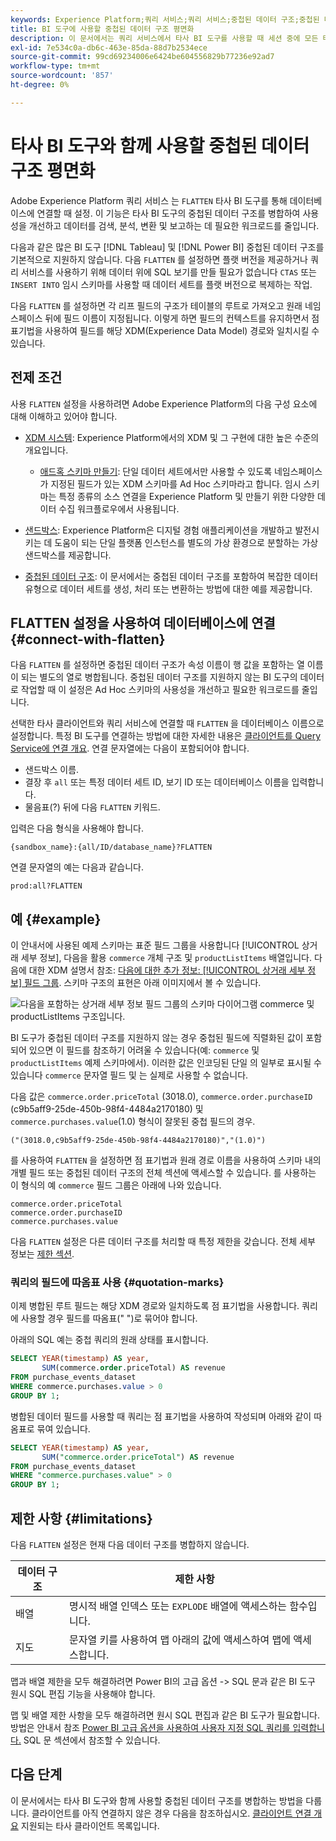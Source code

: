 ```yaml
---
keywords: Experience Platform;쿼리 서비스;쿼리 서비스;중첩된 데이터 구조;중첩된 데이터;병합;중첩된 데이터 병합;
title: BI 도구에 사용할 중첩된 데이터 구조 평면화
description: 이 문서에서는 쿼리 서비스에서 타사 BI 도구를 사용할 때 세션 중에 모든 테이블 및 뷰에 대한 XDM 스키마를 병합하는 방법을 설명합니다.
exl-id: 7e534c0a-db6c-463e-85da-88d7b2534ece
source-git-commit: 99cd69234006e6424be604556829b77236e92ad7
workflow-type: tm+mt
source-wordcount: '857'
ht-degree: 0%

---
```


# 타사 BI 도구와 함께 사용할 중첩된 데이터 구조 평면화

Adobe Experience Platform 쿼리 서비스 는 `FLATTEN` 타사 BI 도구를 통해 데이터베이스에 연결할 때 설정. 이 기능은 타사 BI 도구의 중첩된 데이터 구조를 병합하여 사용성을 개선하고 데이터를 검색, 분석, 변환 및 보고하는 데 필요한 워크로드를 줄입니다.

다음과 같은 많은 BI 도구 [!DNL Tableau] 및 [!DNL Power BI] 중첩된 데이터 구조를 기본적으로 지원하지 않습니다. 다음 `FLATTEN` 를 설정하면 플랫 버전을 제공하거나 쿼리 서비스를 사용하기 위해 데이터 위에 SQL 보기를 만들 필요가 없습니다 `CTAS` 또는 `INSERT INTO` 임시 스키마를 사용할 때 데이터 세트를 플랫 버전으로 복제하는 작업.

다음 `FLATTEN` 를 설정하면 각 리프 필드의 구조가 테이블의 루트로 가져오고 원래 네임스페이스 뒤에 필드 이름이 지정됩니다. 이렇게 하면 필드의 컨텍스트를 유지하면서 점 표기법을 사용하여 필드를 해당 XDM(Experience Data Model) 경로와 일치시킬 수 있습니다.

## 전제 조건

사용 `FLATTEN` 설정을 사용하려면 Adobe Experience Platform의 다음 구성 요소에 대해 이해하고 있어야 합니다.

* [XDM 시스템](../../xdm/home.md): Experience Platform에서의 XDM 및 그 구현에 대한 높은 수준의 개요입니다.

   * [애드혹 스키마 만들기](../../xdm/tutorials/ad-hoc.md): 단일 데이터 세트에서만 사용할 수 있도록 네임스페이스가 지정된 필드가 있는 XDM 스키마를 Ad Hoc 스키마라고 합니다. 임시 스키마는 특정 종류의 소스 연결을 Experience Platform 및 만들기 위한 다양한 데이터 수집 워크플로우에서 사용됩니다.

* [샌드박스](../../sandboxes/home.md): Experience Platform은 디지털 경험 애플리케이션을 개발하고 발전시키는 데 도움이 되는 단일 플랫폼 인스턴스를 별도의 가상 환경으로 분할하는 가상 샌드박스를 제공합니다.

* [중첩된 데이터 구조](./nested-data-structures.md): 이 문서에서는 중첩된 데이터 구조를 포함하여 복잡한 데이터 유형으로 데이터 세트를 생성, 처리 또는 변환하는 방법에 대한 예를 제공합니다.

## FLATTEN 설정을 사용하여 데이터베이스에 연결 {#connect-with-flatten}

다음 `FLATTEN` 를 설정하면 중첩된 데이터 구조가 속성 이름이 행 값을 포함하는 열 이름이 되는 별도의 열로 병합됩니다. 중첩된 데이터 구조를 지원하지 않는 BI 도구의 데이터로 작업할 때 이 설정은 Ad Hoc 스키마의 사용성을 개선하고 필요한 워크로드를 줄입니다.

선택한 타사 클라이언트와 쿼리 서비스에 연결할 때 `FLATTEN` 을 데이터베이스 이름으로 설정합니다. 특정 BI 도구를 연결하는 방법에 대한 자세한 내용은 [클라이언트를 Query Service에 연결 개요](../clients/overview.md). 연결 문자열에는 다음이 포함되어야 합니다.

* 샌드박스 이름.
* 결장 후 `all` 또는 특정 데이터 세트 ID, 보기 ID 또는 데이터베이스 이름을 입력합니다.
* 물음표(?) 뒤에 다음 `FLATTEN` 키워드.

입력은 다음 형식을 사용해야 합니다.

```terminal
{sandbox_name}:{all/ID/database_name}?FLATTEN
```

연결 문자열의 예는 다음과 같습니다.

```terminal
prod:all?FLATTEN
```

## 예 {#example}

이 안내서에 사용된 예제 스키마는 표준 필드 그룹을 사용합니다 [!UICONTROL 상거래 세부 정보], 다음을 활용 `commerce` 개체 구조 및 `productListItems` 배열입니다. 다음에 대한 XDM 설명서 참조: [다음에 대한 추가 정보: [!UICONTROL 상거래 세부 정보] 필드 그룹](../../xdm/field-groups/event/commerce-details.md). 스키마 구조의 표현은 아래 이미지에서 볼 수 있습니다.

![다음을 포함하는 상거래 세부 정보 필드 그룹의 스키마 다이어그램 `commerce` 및 `productListItems` 구조입니다.](../images/essential-concepts/commerce-details.png)

BI 도구가 중첩된 데이터 구조를 지원하지 않는 경우 중첩된 필드에 직렬화된 값이 포함되어 있으면 이 필드를 참조하기 어려울 수 있습니다(예: `commerce` 및 `productListItems` 예제 스키마에서). 이러한 값은 인코딩된 단일 의 일부로 표시될 수 있습니다 `commerce` 문자열 필드 및 는 실제로 사용할 수 없습니다.

다음 값은 `commerce.order.priceTotal` (3018.0), `commerce.order.purchaseID` (c9b5aff9-25de-450b-98f4-4484a2170180) 및 `commerce.purchases.value`(1.0) 형식이 잘못된 중첩 필드의 경우.

```terminal
("(3018.0,c9b5aff9-25de-450b-98f4-4484a2170180)","(1.0)")
```

를 사용하여 `FLATTEN` 을 설정하면 점 표기법과 원래 경로 이름을 사용하여 스키마 내의 개별 필드 또는 중첩된 데이터 구조의 전체 섹션에 액세스할 수 있습니다. 를 사용하는 이 형식의 예 `commerce` 필드 그룹은 아래에 나와 있습니다.

```terminal
commerce.order.priceTotal
commerce.order.purchaseID
commerce.purchases.value
```

다음 `FLATTEN` 설정은 다른 데이터 구조를 처리할 때 특정 제한을 갖습니다. 전체 세부 정보는 [제한 섹션](#limitations).

### 쿼리의 필드에 따옴표 사용 {#quotation-marks}

이제 병합된 루트 필드는 해당 XDM 경로와 일치하도록 점 표기법을 사용합니다. 쿼리에 사용할 경우 필드를 따옴표(&quot; &quot;)로 묶어야 합니다.

아래의 SQL 예는 중첩 쿼리의 원래 상태를 표시합니다.

```sql
SELECT YEAR(timestamp) AS year,
       SUM(commerce.order.priceTotal) AS revenue
FROM purchase_events_dataset
WHERE commerce.purchases.value > 0
GROUP BY 1;
```

병합된 데이터 필드를 사용할 때 쿼리는 점 표기법을 사용하여 작성되며 아래와 같이 따옴표로 묶여 있습니다.

```sql
SELECT YEAR(timestamp) AS year,
       SUM("commerce.order.priceTotal") AS revenue
FROM purchase_events_dataset
WHERE "commerce.purchases.value" > 0
GROUP BY 1;
```

## 제한 사항 {#limitations}

다음 `FLATTEN` 설정은 현재 다음 데이터 구조를 병합하지 않습니다.

| 데이터 구조 | 제한 사항 |
|---|---|
| 배열 | 명시적 배열 인덱스 또는 `EXPLODE` 배열에 액세스하는 함수입니다. |
| 지도 | 문자열 키를 사용하여 맵 아래의 값에 액세스하여 맵에 액세스합니다. |

맵과 배열 제한을 모두 해결하려면 Power BI의 고급 옵션 -> SQL 문과 같은 BI 도구 원시 SQL 편집 기능을 사용해야 합니다.

맵 및 배열 제한 사항을 모두 해결하려면 원시 SQL 편집과 같은 BI 도구가 필요합니다. 방법은 안내서 참조 [Power BI 고급 옵션을 사용하여 사용자 지정 SQL 쿼리를 입력합니다.](../clients/power-bi.md#import-tables-using-custom-sql) SQL 문 섹션에서 참조할 수 있습니다.

## 다음 단계

이 문서에서는 타사 BI 도구와 함께 사용할 중첩된 데이터 구조를 병합하는 방법을 다룹니다. 클라이언트를 아직 연결하지 않은 경우 다음을 참조하십시오. [클라이언트 연결 개요](../clients/overview.md) 지원되는 타사 클라이언트 목록입니다.

